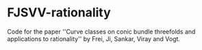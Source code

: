 # FJSVV-rationality
Code for the paper ''Curve classes on conic bundle threefolds and applications to rationality'' by Frei, Ji, Sankar, Viray and Vogt.
